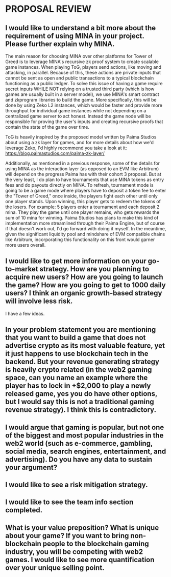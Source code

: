# PROPOSAL REVIEW

## I would like to understand a bit more about the requirement of using MINA in your project. Please further explain why MINA.

The main reason for choosing MINA over other platforms for Tower of Greed is to leverage MINA's recursive zk proof system to create scalable game instances. When playing ToG, players send actions, like moving and attacking, in parallel. Because of this, these actions are private inputs that cannot be sent as open and public transactions to a typical blockchain functioning as a public ledger. To solve this issue of having a game require secret inputs WHILE NOT relying on a trusted third party (which is how games are usually built in a server model), we use MINA's smart contract and zkprogram libraries to build the game. More specifically, this will be done by using Zeko L2 instances, which would be faster and provide more throughput for individual game instances while not depending on a centralized game server to act honest. Instead the game node will be responsible for proving the user's inputs and creating recursive proofs that contain the state of the game over time. 

ToG is heavily inspired by the proposed model written by Paima Studios about using a zk layer for games, and for more details about how we'd leverage Zeko, I'd highly recommend you take a look at it: https://blog.paimastudios.com/paima-zk-layer/

Additionally, as mentioned in a previous response, some of the details for using MINA as the interaction layer (as opposed to an EVM like Arbitrum) will depend on the progress Paima has with their cohort 3 proposal. But at the very least, I do plan to have tournaments that use MINA tokens as entry fees and do payouts directly on MINA. To refresh, tournament mode is going to be a game mode where players have to deposit a token fee to enter the "Tower of Greed," once inside, the players fight each other until only one player stands. Upon winning, this player gets to redeem the tokens of the losers. For example: 5 players enter a tournament and each deposit 2 mina. They play the game until one player remains, who gets rewards the sum of 10 mina for winning. Paima Studios has plans to make this kind of implementation more streamlined through their Paima Engine, but of course if that doesn't work out, I'd go forward with doing it myself. In the meantime, given the significant liquidity pool and mindshare of EVM compatible chains like Arbitrum, incorporating this functionality on this front would garner more users overall. 


## I would like to get more information on your go-to-market strategy. How are you planning to acquire new users? How are you going to launch the game? How are you going to get to 1000 daily users? I think an organic growth-based strategy will involve less risk.

I have a few ideas. 

## In your problem statement you are mentioning that you want to build a game that does not advertise crypto as its most valuable feature, yet it just happens to use blockchain tech in the backend. But your revenue generating strategy is heavily crypto related (in the web2 gaming space, can you name an example where the player has to lock in +$2,000 to play a newly released game, yes you do have other options, but I would say this is not a traditional gaming revenue strategy). I think this is contradictory.


## I would argue that gaming is popular, but not one of the biggest and most popular industries in the web2 world (such as e-commerce, gambling, social media, search engines, entertainment, and advertising). Do you have any data to sustain your argument?


## I would like to see a risk mitigation strategy.


## I would like to see the team info section completed.


## What is your value preposition? What is unique about your game? If you want to bring non-blockchain people to the blockchain gaming industry, you will be competing with web2 games. I would like to see more quantification over your unique selling point.
